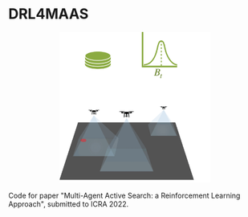 # DRL4MAAS

<p align="center">
  <img src="https://github.com/cvigoe/DRL4MAAS/blob/main/media/darpa.gif" alt="drawing" width="300"/>
</p>

Code for paper "Multi-Agent Active Search: a Reinforcement Learning Approach", submitted to ICRA 2022.
